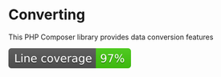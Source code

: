 # Converting

This PHP Composer library provides data conversion features

![coverage](docs/coverage-badge.svg)
